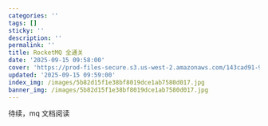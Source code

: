 ```yaml
---
categories: ''
tags: []
sticky: ''
description: ''
permalink: ''
title: RocketMQ 全通关
date: '2025-09-15 09:58:00'
cover: 'https://prod-files-secure.s3.us-west-2.amazonaws.com/143cad91-961b-48b0-82dc-78fbb6eb5abe/5b105eb9-fd5e-43e3-be11-a43759284d83/wallhaven-6lq3m7.jpg?X-Amz-Algorithm=AWS4-HMAC-SHA256&X-Amz-Content-Sha256=UNSIGNED-PAYLOAD&X-Amz-Credential=ASIAZI2LB46626O2BX5A%2F20250920%2Fus-west-2%2Fs3%2Faws4_request&X-Amz-Date=20250920T020041Z&X-Amz-Expires=3600&X-Amz-Security-Token=IQoJb3JpZ2luX2VjEGoaCXVzLXdlc3QtMiJHMEUCIQCM5Oaiku3FZbfGRD4Tvz%2FUxEpppEE6gAIj47snS1OTKgIgSheOCYIaSVV%2B0vUnN6mat5zFH%2BqDEJxu4TGdaJ%2FKMLIqiAQI4%2F%2F%2F%2F%2F%2F%2F%2F%2F%2F%2FARAAGgw2Mzc0MjMxODM4MDUiDBxVuGPxJ5OJTO55vircA242ASJd3crMINoRtYQwAhsXTUshnFIye7fH0a8vBM29vcXYkThvCFw%2BVqk8BB3giWSpYO%2Fk%2FkTkGEGaf2MJc2GzAgNPPpFkGP%2B%2FOLzKoMzSwFMCi4FwE27X2BWaXPd%2BbzABOb8%2FeGKNReKtYj2Lm6q9GTUopcDTgFWMSGTtsfyFaTkNzlIPiE3hCeuHlT9PyWqkzzR4DSOhyXJhOqJrPa2Dqrxes426Q6vaqe8C5er2wklWsVI64ciRgPvYVBssnALKV%2FOK%2B7aALPsgbB06Wx3%2Fa1UIua%2BCvn8W3XdpJ4BGhFkSqczK0tcaSnOXwYkwK8d%2BIqzdbqsI8iKUep0MiBKwKCKkC9SdHEGvA9qFZCOxH3loB3%2Bp%2B1nl1Cfx%2B2A%2FjO3NP2mr3A58jm0gBuzmf0o10UDpPnuARHDjqov%2BMQEZXNG7T5lGA4nDaVbI%2Fk2VvZ3ihC4f9WiN%2Bi0Q68W8%2BFsKA0hOHzXVLeK1VwVrz2AFqfkCXEx6C35423sdqpJW4DVX9a%2F%2FVdMzbeKVMVKpwA9vyrmtQve0M7nIm3zUdpYqbBVBkujpwx%2BHZaMQ58pYkM5JRRu9yA6G1ujcJveYUVQsoTm3qX%2F4WUiP%2BBw%2BPXjF%2FjiHeXM4uITIL9VVMPyLuMYGOqUBvfkznWD4RDo5GIrYw0JBAQTxXLI1XKPNZ7vCFueRo7dOND8yjTgL66ZyEUZr7q904Ndo3NmcJoBn7et75PHcjm7EY%2BFqJObR0nzj1gxMQULZdhd%2FgM6aPKG2BeTEXIYL9Szb7cwVMMICsu9bc6ZT7qShfh8GuSX5jczZdu68xJzywReUVBa7wd8XTTMDRAChxMaCVReSitAnD8gosGKEz6E%2FFjFA&X-Amz-Signature=56f0d3f1f91c2b57b99845de66f25d1935ab240d01261a070f188ed6737d9988&X-Amz-SignedHeaders=host&x-amz-checksum-mode=ENABLED&x-id=GetObject'
updated: '2025-09-15 09:59:00'
index_img: /images/5b82d15f1e38bf8019dce1ab7580d017.jpg
banner_img: /images/5b82d15f1e38bf8019dce1ab7580d017.jpg
---
```


待续，mq 文档阅读

